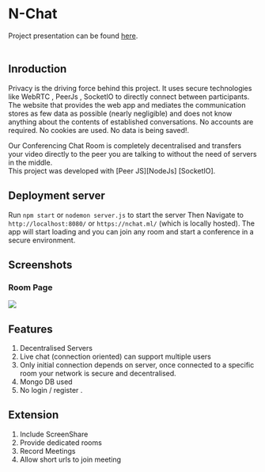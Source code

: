 # N-Chat

Project presentation can be found <a href="https://github.com/qazi9amaan/DecentralisedVIdeoConference/raw/master/presentation_team12.ppt">here</a>.
<br><br>

## Inroduction
Privacy is the driving force behind this project. It uses secure technologies like WebRTC , PeerJs , SocketIO to directly connect between participants. The website that provides the web app and mediates the communication stores as few data as possible (nearly negligible) and does not know anything about the contents of established conversations. No accounts are required. No cookies are used. No data is being saved!.  

Our Conferencing Chat Room is completely decentralised and transfers your video directly to the peer you are talking to without the need of servers in the middle. <br>
This project was developed with [Peer JS][NodeJs] [SocketIO].


## Deployment server

Run `npm start` or `nodemon server.js` to start the server Then  Navigate to `http://localhost:8080/` or  `https://nchat.ml/` (which is locally hosted). The app will start loading and you can join any room and start a conference in a secure environment.

## Screenshots

### Room Page
<img src="/ss/2.png"></img>

## Features
1. Decentralised Servers 
2. Live chat (connection oriented) can support multiple users
3. Only initial connection depends on server, once connected to a specific room your network is secure and decentralised.
4. Mongo DB used
4. No login / register .

## Extension
1. Include ScreenShare
2. Provide dedicated rooms
3. Record Meetings
4. Allow short urls to join meeting
